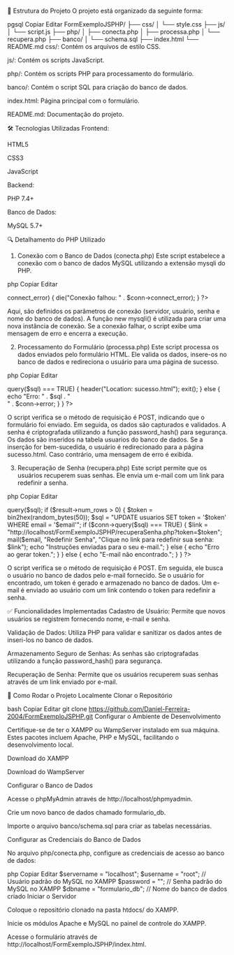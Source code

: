 🧩 Estrutura do Projeto
O projeto está organizado da seguinte forma:

pgsql
Copiar
Editar
FormExemploJSPHP/
├── css/
│   └── style.css
├── js/
│   └── script.js
├── php/
│   ├── conecta.php
│   ├── processa.php
│   └── recupera.php
├── banco/
│   └── schema.sql
├── index.html
└── README.md
css/: Contém os arquivos de estilo CSS.

js/: Contém os scripts JavaScript.

php/: Contém os scripts PHP para processamento do formulário.

banco/: Contém o script SQL para criação do banco de dados.

index.html: Página principal com o formulário.

README.md: Documentação do projeto.

🛠 Tecnologias Utilizadas
Frontend:

HTML5

CSS3

JavaScript

Backend:

PHP 7.4+

Banco de Dados:

MySQL 5.7+

🔍 Detalhamento do PHP Utilizado
1. Conexão com o Banco de Dados (conecta.php)
Este script estabelece a conexão com o banco de dados MySQL utilizando a extensão mysqli do PHP.

php
Copiar
Editar
<?php
$servername = "localhost";
$username = "root";
$password = "";
$dbname = "formulario_db";

$conn = new mysqli($servername, $username, $password, $dbname);

if ($conn->connect_error) {
    die("Conexão falhou: " . $conn->connect_error);
}
?>
Aqui, são definidos os parâmetros de conexão (servidor, usuário, senha e nome do banco de dados). A função new mysqli() é utilizada para criar uma nova instância de conexão. Se a conexão falhar, o script exibe uma mensagem de erro e encerra a execução.

2. Processamento do Formulário (processa.php)
Este script processa os dados enviados pelo formulário HTML. Ele valida os dados, insere-os no banco de dados e redireciona o usuário para uma página de sucesso.

php
Copiar
Editar
<?php
include 'conecta.php';

if ($_SERVER["REQUEST_METHOD"] == "POST") {
    $nome = $_POST['nome'];
    $email = $_POST['email'];
    $senha = password_hash($_POST['senha'], PASSWORD_DEFAULT);

    $sql = "INSERT INTO usuarios (nome, email, senha) VALUES ('$nome', '$email', '$senha')";

    if ($conn->query($sql) === TRUE) {
        header("Location: sucesso.html");
        exit();
    } else {
        echo "Erro: " . $sql . "<br>" . $conn->error;
    }
}
?>
O script verifica se o método de requisição é POST, indicando que o formulário foi enviado. Em seguida, os dados são capturados e validados. A senha é criptografada utilizando a função password_hash() para segurança. Os dados são inseridos na tabela usuarios do banco de dados. Se a inserção for bem-sucedida, o usuário é redirecionado para a página sucesso.html. Caso contrário, uma mensagem de erro é exibida.

3. Recuperação de Senha (recupera.php)
Este script permite que os usuários recuperem suas senhas. Ele envia um e-mail com um link para redefinir a senha.

php
Copiar
Editar
<?php
include 'conecta.php';

if ($_SERVER["REQUEST_METHOD"] == "POST") {
    $email = $_POST['email'];

    $sql = "SELECT id FROM usuarios WHERE email = '$email'";
    $result = $conn->query($sql);

    if ($result->num_rows > 0) {
        $token = bin2hex(random_bytes(50));
        $sql = "UPDATE usuarios SET token = '$token' WHERE email = '$email'";

        if ($conn->query($sql) === TRUE) {
            $link = "http://localhost/FormExemploJSPHP/recuperaSenha.php?token=$token";
            mail($email, "Redefinir Senha", "Clique no link para redefinir sua senha: $link");
            echo "Instruções enviadas para o seu e-mail.";
        } else {
            echo "Erro ao gerar token.";
        }
    } else {
        echo "E-mail não encontrado.";
    }
}
?>
O script verifica se o método de requisição é POST. Em seguida, ele busca o usuário no banco de dados pelo e-mail fornecido. Se o usuário for encontrado, um token é gerado e armazenado no banco de dados. Um e-mail é enviado ao usuário com um link contendo o token para redefinir a senha.

✅ Funcionalidades Implementadas
Cadastro de Usuário: Permite que novos usuários se registrem fornecendo nome, e-mail e senha.

Validação de Dados: Utiliza PHP para validar e sanitizar os dados antes de inseri-los no banco de dados.

Armazenamento Seguro de Senhas: As senhas são criptografadas utilizando a função password_hash() para segurança.

Recuperação de Senha: Permite que os usuários recuperem suas senhas através de um link enviado por e-mail.

🚀 Como Rodar o Projeto Localmente
Clonar o Repositório

bash
Copiar
Editar
git clone https://github.com/Daniel-Ferreira-2004/FormExemploJSPHP.git
Configurar o Ambiente de Desenvolvimento

Certifique-se de ter o XAMPP ou WampServer instalado em sua máquina. Estes pacotes incluem Apache, PHP e MySQL, facilitando o desenvolvimento local.

Download do XAMPP

Download do WampServer

Configurar o Banco de Dados

Acesse o phpMyAdmin através de http://localhost/phpmyadmin.

Crie um novo banco de dados chamado formulario_db.

Importe o arquivo banco/schema.sql para criar as tabelas necessárias.

Configurar as Credenciais do Banco de Dados

No arquivo php/conecta.php, configure as credenciais de acesso ao banco de dados:

php
Copiar
Editar
$servername = "localhost";
$username = "root"; // Usuário padrão do MySQL no XAMPP
$password = ""; // Senha padrão do MySQL no XAMPP
$dbname = "formulario_db"; // Nome do banco de dados criado
Iniciar o Servidor

Coloque o repositório clonado na pasta htdocs/ do XAMPP.

Inicie os módulos Apache e MySQL no painel de controle do XAMPP.

Acesse o formulário através de http://localhost/FormExemploJSPHP/index.html.
